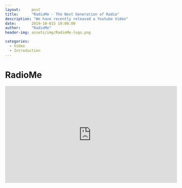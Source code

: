 ```yaml
---
layout:     post
title:      "RadioMe - The Next Generation of Radio"
description: "We have recently released a Youtube Video"
date:       2019-10-015 10:00:00
author:     "RadioMe"
header-img: assets/img/RadioMe-logo.png

categories:
  - Video
  - Introduction
---
```


# RadioMe


<iframe width="560" height="315" src="https://www.youtube.com/embed/slTGB6risss" frameborder="0" allow="autoplay; encrypted-media" allowfullscreen></iframe>
